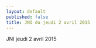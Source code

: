 ```yaml
---
layout: default
published: false
title: JNI du jeudi 2 avril 2015
---
```


JNI jeudi 2 avril 2015



			
			
		
			